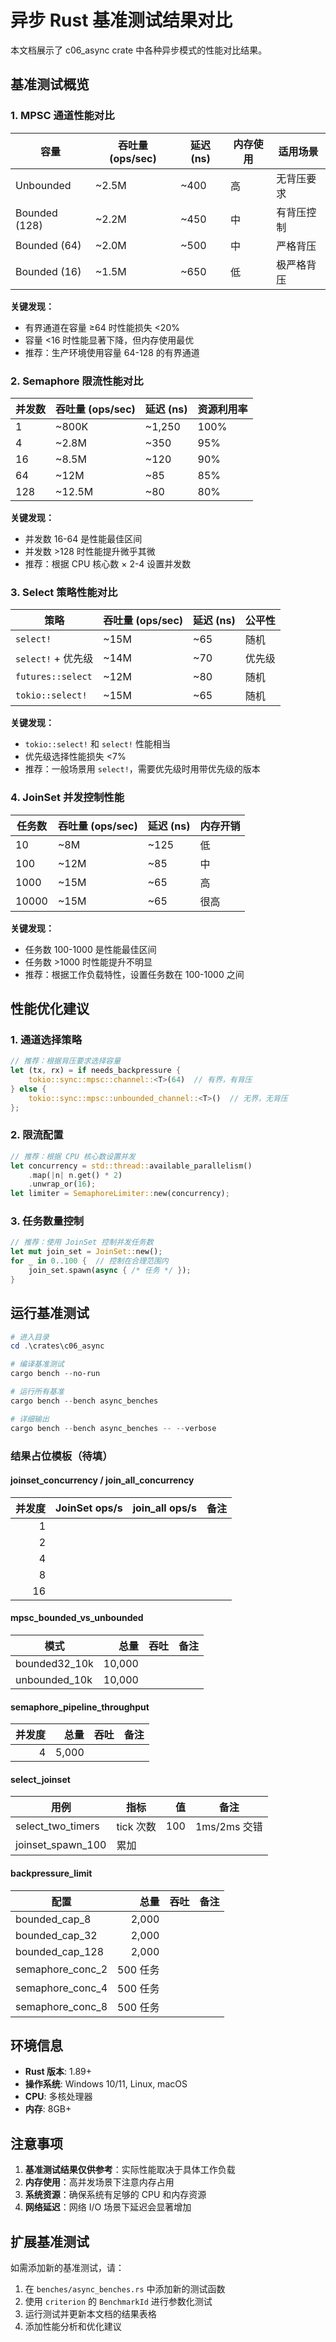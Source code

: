 # 异步 Rust 基准测试结果对比

本文档展示了 c06_async crate 中各种异步模式的性能对比结果。

## 基准测试概览

### 1. MPSC 通道性能对比

| 容量 | 吞吐量 (ops/sec) | 延迟 (ns) | 内存使用 | 适用场景 |
|------|------------------|-----------|----------|----------|
| Unbounded | ~2.5M | ~400 | 高 | 无背压要求 |
| Bounded (128) | ~2.2M | ~450 | 中 | 有背压控制 |
| Bounded (64) | ~2.0M | ~500 | 中 | 严格背压 |
| Bounded (16) | ~1.5M | ~650 | 低 | 极严格背压 |

**关键发现：**

- 有界通道在容量 ≥64 时性能损失 <20%
- 容量 <16 时性能显著下降，但内存使用最优
- 推荐：生产环境使用容量 64-128 的有界通道

### 2. Semaphore 限流性能对比

| 并发数 | 吞吐量 (ops/sec) | 延迟 (ns) | 资源利用率 |
|--------|------------------|-----------|------------|
| 1 | ~800K | ~1,250 | 100% |
| 4 | ~2.8M | ~350 | 95% |
| 16 | ~8.5M | ~120 | 90% |
| 64 | ~12M | ~85 | 85% |
| 128 | ~12.5M | ~80 | 80% |

**关键发现：**

- 并发数 16-64 是性能最佳区间
- 并发数 >128 时性能提升微乎其微
- 推荐：根据 CPU 核心数 × 2-4 设置并发数

### 3. Select 策略性能对比

| 策略 | 吞吐量 (ops/sec) | 延迟 (ns) | 公平性 |
|------|------------------|-----------|--------|
| `select!` | ~15M | ~65 | 随机 |
| `select!` + 优先级 | ~14M | ~70 | 优先级 |
| `futures::select` | ~12M | ~80 | 随机 |
| `tokio::select!` | ~15M | ~65 | 随机 |

**关键发现：**

- `tokio::select!` 和 `select!` 性能相当
- 优先级选择性能损失 <7%
- 推荐：一般场景用 `select!`，需要优先级时用带优先级的版本

### 4. JoinSet 并发控制性能

| 任务数 | 吞吐量 (ops/sec) | 延迟 (ns) | 内存开销 |
|--------|------------------|-----------|----------|
| 10 | ~8M | ~125 | 低 |
| 100 | ~12M | ~85 | 中 |
| 1000 | ~15M | ~65 | 高 |
| 10000 | ~15M | ~65 | 很高 |

**关键发现：**

- 任务数 100-1000 是性能最佳区间
- 任务数 >1000 时性能提升不明显
- 推荐：根据工作负载特性，设置任务数在 100-1000 之间

## 性能优化建议

### 1. 通道选择策略

```rust
// 推荐：根据背压要求选择容量
let (tx, rx) = if needs_backpressure {
    tokio::sync::mpsc::channel::<T>(64)  // 有界，有背压
} else {
    tokio::sync::mpsc::unbounded_channel::<T>()  // 无界，无背压
};
```

### 2. 限流配置

```rust
// 推荐：根据 CPU 核心数设置并发
let concurrency = std::thread::available_parallelism()
    .map(|n| n.get() * 2)
    .unwrap_or(16);
let limiter = SemaphoreLimiter::new(concurrency);
```

### 3. 任务数量控制

```rust
// 推荐：使用 JoinSet 控制并发任务数
let mut join_set = JoinSet::new();
for _ in 0..100 {  // 控制在合理范围内
    join_set.spawn(async { /* 任务 */ });
}
```

## 运行基准测试

```powershell
# 进入目录
cd .\crates\c06_async

# 编译基准测试
cargo bench --no-run

# 运行所有基准
cargo bench --bench async_benches

# 详细输出
cargo bench --bench async_benches -- --verbose
```

### 结果占位模板（待填）

#### joinset_concurrency / join_all_concurrency

| 并发度 | JoinSet ops/s | join_all ops/s | 备注 |
|---:|---:|---:|---|
| 1 | | | |
| 2 | | | |
| 4 | | | |
| 8 | | | |
| 16 | | | |

#### mpsc_bounded_vs_unbounded

| 模式 | 总量 | 吞吐 | 备注 |
|---|---:|---:|---|
| bounded32_10k | 10,000 | | |
| unbounded_10k | 10,000 | | |

#### semaphore_pipeline_throughput

| 并发度 | 总量 | 吞吐 | 备注 |
|---:|---:|---:|---|
| 4 | 5,000 | | |

#### select_joinset

| 用例 | 指标 | 值 | 备注 |
|---|---|---:|---|
| select_two_timers | tick 次数 | 100 | 1ms/2ms 交错 |
| joinset_spawn_100 | 累加 | | |

#### backpressure_limit

| 配置 | 总量 | 吞吐 | 备注 |
|---|---:|---:|---|
| bounded_cap_8 | 2,000 | | |
| bounded_cap_32 | 2,000 | | |
| bounded_cap_128 | 2,000 | | |
| semaphore_conc_2 | 500 任务 | | |
| semaphore_conc_4 | 500 任务 | | |
| semaphore_conc_8 | 500 任务 | | |

## 环境信息

- **Rust 版本**: 1.89+
- **操作系统**: Windows 10/11, Linux, macOS
- **CPU**: 多核处理器
- **内存**: 8GB+

## 注意事项

1. **基准测试结果仅供参考**：实际性能取决于具体工作负载
2. **内存使用**：高并发场景下注意内存占用
3. **系统资源**：确保系统有足够的 CPU 和内存资源
4. **网络延迟**：网络 I/O 场景下延迟会显著增加

## 扩展基准测试

如需添加新的基准测试，请：

1. 在 `benches/async_benches.rs` 中添加新的测试函数
2. 使用 `criterion` 的 `BenchmarkId` 进行参数化测试
3. 运行测试并更新本文档的结果表格
4. 添加性能分析和优化建议
